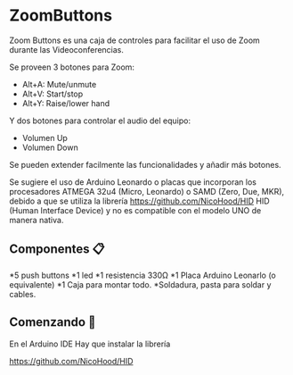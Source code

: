 # ZoomButtons

Zoom Buttons es una caja de controles para facilitar el uso de Zoom durante las Videoconferencias.

Se proveen 3 botones para Zoom:
  - Alt+A: Mute/unmute
  - Alt+V: Start/stop
  - Alt+Y: Raise/lower hand

Y dos botones para controlar el audio del equipo:
  
  - Volumen Up
  - Volumen Down

Se pueden extender facilmente las funcionalidades y añadir más botones.

Se sugiere el uso de Arduino Leonardo o placas que incorporan los procesadores ATMEGA 32u4 (Micro, Leonardo) o SAMD (Zero, Due, MKR), debido a que se utiliza la librería https://github.com/NicoHood/HID HID (Human Interface Device) y no es compatible con el modelo UNO de manera nativa.


## Componentes 📋

*5 push buttons
*1 led
*1 resistencia 330Ω
*1 Placa Arduino Leonarlo (o equivalente)
*1 Caja para montar todo.
*Soldadura, pasta para soldar y cables.

## Comenzando 🚀

En el Arduino IDE Hay que instalar la librería

https://github.com/NicoHood/HID
